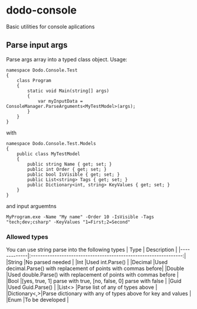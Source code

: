 # dodo-console

Basic utilities for console aplications

## Parse input args

Parse args array into a typed class object. 
Usage:

``` [C#]
namespace Dodo.Console.Test
{
    class Program
    {
        static void Main(string[] args)
        {
            var myInputData = ConsoleManager.ParseArguments<MyTestModel>(args);
        }
    }
}
```
with

``` [C#]
namespace Dodo.Console.Test.Models
{
    public class MyTestModel
    {
        public string Name { get; set; }
        public int Order { get; set; }
        public bool IsVisible { get; set; }
        public List<string> Tags { get; set; }
        public Dictionary<int, string> KeyValues { get; set; }
    }
}
```

and input arguemtns

``` [C#]
MyProgram.exe -Name "My name" -Order 10 -IsVisible -Tags "tech;dev;csharp" -KeyValues "1=First;2=Second"
```


### Allowed types

You can use string parse into the following types
| Type        |            Description                                           |
|-------------|:----------------------------------------------------------------:|
|String       |No parsed needed                                                  |
|Int          |Used int.Parse()                                                  |
|Decimal      |Used decimal.Parse() with replacement of points with commas before|
|Double       |Used double.Parse() with replacement of points with commas before |
|Bool         |[yes, true, 1] parse with true, [no, false, 0] parse with false   |
|Guid         |Used Guid.Parse()                                                 |
|List<>       |Parse list of any of types above                                  |
|Dictionary<,>|Parse dictionary with any of types above for key and values       |
|Enum         |To be developed                                                   |
